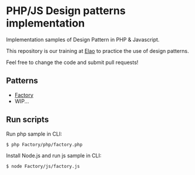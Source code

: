 # PHP/JS Design patterns implementation

Implementation samples of Design Pattern in PHP & Javascript.

This repository is our training at [Elao](http://www.elao.com/) to practice the use of design patterns.

Feel free to change the code and submit pull requests!

## Patterns

* [Factory](Factory)
* WIP...

## Run scripts

Run php sample in CLI:

    $ php Factory/php/factory.php
    
Install Node.js and run js sample in CLI:

    $ node Factory/js/factory.js
